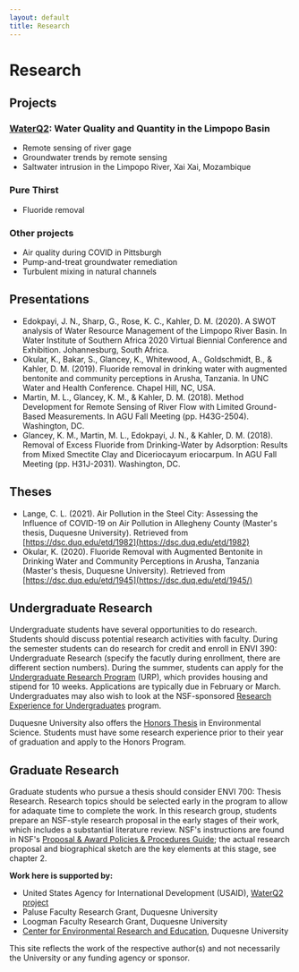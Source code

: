 ```yaml
---
layout: default
title: Research
---
```

# Research 
## Projects
### [WaterQ2](http://www.duq.edu/limpopo): Water Quality and Quantity in the Limpopo Basin
- Remote sensing of river gage  
- Groundwater trends by remote sensing  
- Saltwater intrusion in the Limpopo River, Xai Xai, Mozambique  

### Pure Thirst  
- Fluoride removal  

### Other projects  
- Air quality during COVID in Pittsburgh
- Pump-and-treat groundwater remediation  
- Turbulent mixing in natural channels  

## Presentations  
- Edokpayi, J. N., Sharp, G., Rose, K. C., Kahler, D. M. (2020). A SWOT analysis of Water Resource Management of the Limpopo River Basin. In Water Institute of Southern Africa 2020 Virtual Biennial Conference and Exhibition.  Johannesburg, South Africa.
- Okular, K., Bakar, S., Glancey, K., Whitewood, A., Goldschmidt, B., & Kahler, D. M. (2019). Fluoride removal in drinking water with augmented bentonite and community perceptions in Arusha, Tanzania. In UNC Water and Health Conference. Chapel Hill, NC, USA.
- Martin, M. L., Glancey, K. M., & Kahler, D. M. (2018). Method Development for Remote Sensing of River Flow with Limited Ground-Based Measurements. In AGU Fall Meeting (pp. H43G-2504). Washington, DC.
- Glancey, K. M., Martin, M. L., Edokpayi, J. N., & Kahler, D. M. (2018). Removal of Excess Fluoride from Drinking-Water by Adsorption: Results from Mixed Smectite Clay and Diceriocayum eriocarpum. In AGU Fall Meeting (pp. H31J-2031). Washington, DC.

## Theses  
- Lange, C. L. (2021). Air Pollution in the Steel City: Assessing the Influence of COVID-19 on Air Pollution in Allegheny County (Master's thesis, Duquesne University). Retrieved from [https://dsc.duq.edu/etd/1982](https://dsc.duq.edu/etd/1982)  
- Okular, K. (2020). Fluoride Removal with Augmented Bentonite in Drinking Water and Community Perceptions in Arusha, Tanzania (Master's thesis, Duquesne University). Retrieved from [https://dsc.duq.edu/etd/1945](https://dsc.duq.edu/etd/1945/)  

## Undergraduate Research  
Undergraduate students have several opportunities to do research.  Students should discuss potential research activities with faculty.  During the semester students can do research for credit and enroll in ENVI 390: Undergraduate Research (specify the facutly during enrollment, there are different section numbers).  During the summer, students can apply for the [Undergraduate Research Program](https://www.duq.edu/academics/schools/natural-and-environmental-sciences/undergraduate-research) (URP), which provides housing and stipend for 10 weeks.  Applications are typically due in February or March.  Undergraduates may also wish to look at the NSF-sponsored [Research Experience for Undergraduates](https://www.nsf.gov/crssprgm/reu/) program.  

Duquesne University also offers the [Honors Thesis](https://docs.google.com/document/d/1h_d4PMVz21F_MJPQXK4ohUgkycKG1AQ0DKGkeDLLch8/edit?usp=sharing) in Environmental Science.  Students must have some research experience prior to their year of graduation and apply to the Honors Program.  

## Graduate Research
Graduate students who pursue a thesis should consider ENVI 700: Thesis Research.  Research topics should be selected early in the program to allow for adaquate time to complete the work.  In this research group, students prepare an NSF-style research proposal in the early stages of their work, which includes a substantial literature review.  NSF's instructions are found in NSF's [Proposal & Award Policies & Procedures Guide](https://www.nsf.gov/publications/pub_summ.jsp?ods_key=pappg); the actual research proposal and biographical sketch are the key elements at this stage, see chapter 2.  

**Work here is supported by:**
- United States Agency for International Development (USAID), [WaterQ2 project](http://www.duq.edu/limpopo)  
- Paluse Faculty Research Grant, Duquesne University  
- Loogman Faculty Research Grant, Duquesne University  
- [Center for Environmental Research and Education](http://www.duq.edu/cere), Duquesne University  

This site reflects the work of the respective author(s) and not necessarily the University or any funding agency or sponsor.  

